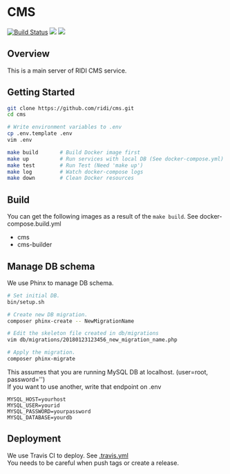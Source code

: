 # CMS

[![Build Status](https://travis-ci.org/ridi/cms.svg?branch=2.x)](https://travis-ci.org/ridi/cms)
[![](https://images.microbadger.com/badges/image/ridibooks/cms.svg)](https://microbadger.com/images/ridibooks/cms "Get your own image badge on microbadger.com")
[![](https://images.microbadger.com/badges/version/ridibooks/cms.svg)](https://microbadger.com/images/ridibooks/cms "Get your own version badge on microbadger.com")


## Overview
This is a main server of RIDI CMS service.

## Getting Started
```bash
git clone https://github.com/ridi/cms.git
cd cms

# Write environment variables to .env
cp .env.template .env
vim .env

make build       # Build Docker image first
make up          # Run services with local DB (See docker-compose.yml)
make test        # Run Test (Need 'make up')
make log         # Watch docker-compose logs
make down        # Clean Docker resources
```

## Build
You can get the following images as a result of the `make build`. See docker-compose.build.yml

- cms
- cms-builder

## Manage DB schema
We use Phinx to manage DB schema.
```bash
# Set initial DB.
bin/setup.sh

# Create new DB migration.
composer phinx-create -- NewMigrationName

# Edit the skeleton file created in db/migrations
vim db/migrations/20180123123456_new_migration_name.php

# Apply the migration.
composer phinx-migrate
```

This assumes that you are running MySQL DB at localhost. (user=root, password='')  
If you want to use another, write that endpoint on .env
```
MYSQL_HOST=yourhost
MYSQL_USER=yourid
MYSQL_PASSWORD=yourpassword
MYSQL_DATABASE=yourdb
```

## Deployment
We use Travis CI to deploy. See [.travis.yml](./.travis.yml)  
You needs to be careful when push tags or create a release. 
